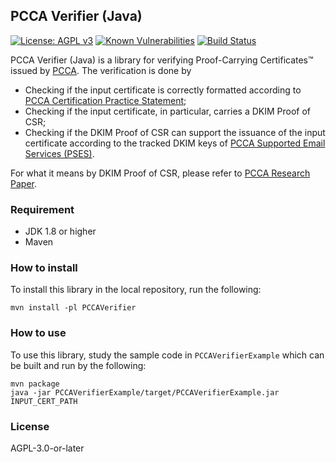 ## PCCA Verifier (Java)
[![License: AGPL v3](https://img.shields.io/badge/License-AGPL%20v3-blue.svg)](https://www.gnu.org/licenses/agpl-3.0)
[![Known Vulnerabilities](https://snyk.io//test/github/ProofShow/PCCA-Verifier-Java/badge.svg?targetFile=PCCAVerifier/pom.xml)](https://snyk.io//test/github/ProofShow/PCCA-Verifier-Java?targetFile=PCCAVerifier/pom.xml)
[![Build Status](https://travis-ci.com/ProofShow/PCCA-Verifier-Java.svg?branch=master)](https://travis-ci.com/ProofShow/PCCA-Verifier-Java)

PCCA Verifier (Java) is a library for verifying Proof-Carrying Certificates™ issued by [PCCA](https://pcca.proof.show). The verification is done by

- Checking if the input certificate is correctly formatted according to [PCCA Certification Practice Statement](https://www.proof.show/pcca/PCCA_CPS.pdf);
- Checking if the input certificate, in particular, carries a DKIM Proof of CSR;
- Checking if the DKIM Proof of CSR can support the issuance of the input certificate according to the tracked DKIM keys of [PCCA Supported Email Services (PSES)](https://www.proof.show/pcca.html#pses).

For what it means by DKIM Proof of CSR, please refer to [PCCA Research Paper](https://www.proof.show/pcca/PCCA.pdf).

### Requirement
- JDK 1.8 or higher
- Maven

### How to install
To install this library in the local repository, run the following:

```
mvn install -pl PCCAVerifier
```

### How to use
To use this library, study the sample code in `PCCAVerifierExample` which can be built and run by the following:

```
mvn package
java -jar PCCAVerifierExample/target/PCCAVerifierExample.jar INPUT_CERT_PATH
```

### License
AGPL-3.0-or-later
